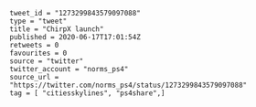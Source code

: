 ```
tweet_id = "1273299843579097088"
type = "tweet"
title = "ChirpX launch"
published = 2020-06-17T17:01:54Z
retweets = 0
favourites = 0
source = "twitter"
twitter_account = "norms_ps4"
source_url = "https://twitter.com/norms_ps4/status/1273299843579097088"
tag = [ "citiesskylines", "ps4share",]
```

<p class='image'><img src='https://mnf.m17s.net/2020/06/17/3SV_VqG_7Xew4cxx.jpg' alt=''></p>

